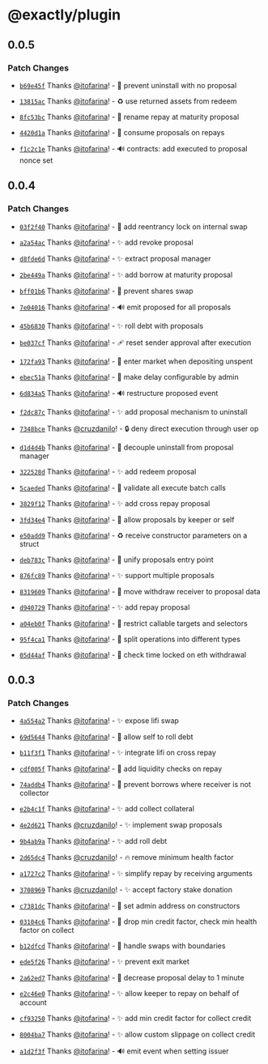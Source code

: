 # @exactly/plugin

## 0.0.5

### Patch Changes

- [`b69e45f`](https://github.com/exactly/mobile/commit/b69e45f77e46aa32863c0a603f701bd8370a9c2f) Thanks [@itofarina](https://github.com/itofarina)! - 🦺 prevent uninstall with no proposal

- [`13815ac`](https://github.com/exactly/mobile/commit/13815ac45a0337f8da7727a998f8e2dd68d39f81) Thanks [@itofarina](https://github.com/itofarina)! - ♻️ use returned assets from redeem

- [`8fc53bc`](https://github.com/exactly/mobile/commit/8fc53bc8d85efde84a03cfe02a43e47a3cc9470b) Thanks [@itofarina](https://github.com/itofarina)! - 🎨 rename repay at maturity proposal

- [`4420d1a`](https://github.com/exactly/mobile/commit/4420d1a68922b54cebcbee1c7bd1a13ddecff0f1) Thanks [@itofarina](https://github.com/itofarina)! - 🐛 consume proposals on repays

- [`f1c2c1e`](https://github.com/exactly/mobile/commit/f1c2c1e2ba3fdc716d8f535b755881db81b375de) Thanks [@itofarina](https://github.com/itofarina)! - 🔊 contracts: add executed to proposal nonce set

## 0.0.4

### Patch Changes

- [`03f2f40`](https://github.com/exactly/mobile/commit/03f2f406c1d332f083872f649e12f2e241c61895) Thanks [@itofarina](https://github.com/itofarina)! - 🛂 add reentrancy lock on internal swap

- [`a2a54ac`](https://github.com/exactly/mobile/commit/a2a54ac794f11229e0159e7bd1ea5bda8a6fcc73) Thanks [@itofarina](https://github.com/itofarina)! - ✨ add revoke proposal

- [`d8fde6d`](https://github.com/exactly/mobile/commit/d8fde6de9861eac365d37b800d2e196a168ad9ab) Thanks [@itofarina](https://github.com/itofarina)! - ✨ extract proposal manager

- [`2be449a`](https://github.com/exactly/mobile/commit/2be449a94ad63c79aba3f10907aa206fdf0723e5) Thanks [@itofarina](https://github.com/itofarina)! - ✨ add borrow at maturity proposal

- [`bff01b6`](https://github.com/exactly/mobile/commit/bff01b6af8d6a1f41d57b30a40d77e3c4edaca20) Thanks [@itofarina](https://github.com/itofarina)! - 🛂 prevent shares swap

- [`7e04016`](https://github.com/exactly/mobile/commit/7e0401624f53290fc668074588d033ef99d164e9) Thanks [@itofarina](https://github.com/itofarina)! - 🔊 emit proposed for all proposals

- [`45b6830`](https://github.com/exactly/mobile/commit/45b68303a5b91b6b9f13348c815987fcc4eab847) Thanks [@itofarina](https://github.com/itofarina)! - ✨ roll debt with proposals

- [`be037cf`](https://github.com/exactly/mobile/commit/be037cf918ee77df5bc7c0dbdfefab52463b1c03) Thanks [@itofarina](https://github.com/itofarina)! - 🩹 reset sender approval after execution

- [`172fa93`](https://github.com/exactly/mobile/commit/172fa932d5043964e6c7ec6f4c4eef2e9cc30051) Thanks [@itofarina](https://github.com/itofarina)! - 👔 enter market when depositing unspent

- [`ebec51a`](https://github.com/exactly/mobile/commit/ebec51a9565379c4f6308d183e418e2e0311ad41) Thanks [@itofarina](https://github.com/itofarina)! - 👔 make delay configurable by admin

- [`6d834a5`](https://github.com/exactly/mobile/commit/6d834a5d6e04a0efb0f2fa86eff88d7c2d22861a) Thanks [@itofarina](https://github.com/itofarina)! - 🔊 restructure proposed event

- [`f2dc87c`](https://github.com/exactly/mobile/commit/f2dc87c8c4360f7c6a239963fb380e60eafff565) Thanks [@itofarina](https://github.com/itofarina)! - ✨ add proposal mechanism to uninstall

- [`7348bce`](https://github.com/exactly/mobile/commit/7348bced2a76469493954c8ded5f2a61a2156d5c) Thanks [@cruzdanilo](https://github.com/cruzdanilo)! - 🔒️ deny direct execution through user op

- [`d1d4d4b`](https://github.com/exactly/mobile/commit/d1d4d4b232ac006b1622aa0f5ca6d79d4f15d86e) Thanks [@itofarina](https://github.com/itofarina)! - 🛂 decouple uninstall from proposal manager

- [`322528d`](https://github.com/exactly/mobile/commit/322528d333818302cb669a097fc3696c1e1ae878) Thanks [@itofarina](https://github.com/itofarina)! - ✨ add redeem proposal

- [`5caeded`](https://github.com/exactly/mobile/commit/5caeded5defc937e4580038dd6cc619a477abcde) Thanks [@itofarina](https://github.com/itofarina)! - 🦺 validate all execute batch calls

- [`3829f12`](https://github.com/exactly/mobile/commit/3829f1243657dde7e2c35713fd44f1b770baea4c) Thanks [@itofarina](https://github.com/itofarina)! - ✨ add cross repay proposal

- [`3fd34e4`](https://github.com/exactly/mobile/commit/3fd34e47cfaefb2b93271b67990c05a77b76e224) Thanks [@itofarina](https://github.com/itofarina)! - 👔 allow proposals by keeper or self

- [`e50add9`](https://github.com/exactly/mobile/commit/e50add9eeae6f44974ee7822ca11546b8320ecff) Thanks [@itofarina](https://github.com/itofarina)! - ♻️ receive constructor parameters on a struct

- [`deb783c`](https://github.com/exactly/mobile/commit/deb783c3318d2598c6528b9632f4cecf74b148d9) Thanks [@itofarina](https://github.com/itofarina)! - 👔 unify proposals entry point

- [`876fc89`](https://github.com/exactly/mobile/commit/876fc89ecaef2f8ca229665a36b44ba203bbb2db) Thanks [@itofarina](https://github.com/itofarina)! - ✨ support multiple proposals

- [`8319609`](https://github.com/exactly/mobile/commit/8319609ba3060a01d7537c9ea0dcbd632f7f1739) Thanks [@itofarina](https://github.com/itofarina)! - 👔 move withdraw receiver to proposal data

- [`d940729`](https://github.com/exactly/mobile/commit/d940729abcd3f9bef82d54cb222dea92cfe90edd) Thanks [@itofarina](https://github.com/itofarina)! - ✨ add repay proposal

- [`a04eb0f`](https://github.com/exactly/mobile/commit/a04eb0fd7eb422bdd148edb62a96fd55477e5f52) Thanks [@itofarina](https://github.com/itofarina)! - 🛂 restrict callable targets and selectors

- [`95f4ca1`](https://github.com/exactly/mobile/commit/95f4ca1b1fc7ba94c14733115561f458a1b7da5a) Thanks [@itofarina](https://github.com/itofarina)! - 👔 split operations into different types

- [`05d44af`](https://github.com/exactly/mobile/commit/05d44af389a081b3fb9d74dfbd6ea28372a61e7b) Thanks [@itofarina](https://github.com/itofarina)! - 🦺 check time locked on eth withdrawal

## 0.0.3

### Patch Changes

- [`4a554a2`](https://github.com/exactly/mobile/commit/4a554a2d5dfba63d63558c93ca668797869c469d) Thanks [@itofarina](https://github.com/itofarina)! - ✨ expose lifi swap

- [`69d5644`](https://github.com/exactly/mobile/commit/69d5644f6eca8a295ba53ae4586f993d782788c2) Thanks [@itofarina](https://github.com/itofarina)! - 🛂 allow self to roll debt

- [`b11f3f1`](https://github.com/exactly/mobile/commit/b11f3f1e4f8b1c183c3f73d450ae4460e849aa19) Thanks [@itofarina](https://github.com/itofarina)! - ✨ integrate lifi on cross repay

- [`cdf005f`](https://github.com/exactly/mobile/commit/cdf005f80edcad3038d63b2078802afb8dbe89dd) Thanks [@itofarina](https://github.com/itofarina)! - 🦺 add liquidity checks on repay

- [`74addb4`](https://github.com/exactly/mobile/commit/74addb4bf4512c3cdd5e124aca1fa2072520a0fb) Thanks [@itofarina](https://github.com/itofarina)! - 👔 prevent borrows where receiver is not collector

- [`e2b4c1f`](https://github.com/exactly/mobile/commit/e2b4c1f8f482d5320001e762512340204db111f1) Thanks [@itofarina](https://github.com/itofarina)! - ✨ add collect collateral

- [`4e2d621`](https://github.com/exactly/mobile/commit/4e2d6216d7044a6b0269756ea0260543786f9b4f) Thanks [@cruzdanilo](https://github.com/cruzdanilo)! - ✨ implement swap proposals

- [`9b4ab9a`](https://github.com/exactly/mobile/commit/9b4ab9a960ef7ef128b399b84eb652efa8acc084) Thanks [@itofarina](https://github.com/itofarina)! - ✨ add roll debt

- [`2d65dc4`](https://github.com/exactly/mobile/commit/2d65dc4f565d66ca31f1b05e5b9d7b00e5a393fe) Thanks [@cruzdanilo](https://github.com/cruzdanilo)! - 🔥 remove minimum health factor

- [`a1727c2`](https://github.com/exactly/mobile/commit/a1727c2114962121e4a895dd6b82ba9de2d51d25) Thanks [@itofarina](https://github.com/itofarina)! - ✨ simplify repay by receiving arguments

- [`3708969`](https://github.com/exactly/mobile/commit/3708969f513816d456eb1d3cb16b34e0c05c1656) Thanks [@cruzdanilo](https://github.com/cruzdanilo)! - ✨ accept factory stake donation

- [`c7381dc`](https://github.com/exactly/mobile/commit/c7381dcb2b71e7e771f26c089a1b925da9afa0a7) Thanks [@itofarina](https://github.com/itofarina)! - 🛂 set admin address on constructors

- [`03104c6`](https://github.com/exactly/mobile/commit/03104c632c29c5a4d1580283bc27891937dc2b71) Thanks [@itofarina](https://github.com/itofarina)! - 👔 drop min credit factor, check min health factor on collect

- [`b12dfcd`](https://github.com/exactly/mobile/commit/b12dfcde5ad170257d51d50a4c3d6605209dd5e4) Thanks [@itofarina](https://github.com/itofarina)! - 👔 handle swaps with boundaries

- [`ede5f26`](https://github.com/exactly/mobile/commit/ede5f26a7acb71b8340a491e8fea17ddb3b3d181) Thanks [@itofarina](https://github.com/itofarina)! - ✨ prevent exit market

- [`2a62ed7`](https://github.com/exactly/mobile/commit/2a62ed77daf5cf551de4684828f155ba46120b9a) Thanks [@itofarina](https://github.com/itofarina)! - 👔 decrease proposal delay to 1 minute

- [`e2c46e0`](https://github.com/exactly/mobile/commit/e2c46e098157d19593d49d47b1086bb2434762d9) Thanks [@itofarina](https://github.com/itofarina)! - ✨ allow keeper to repay on behalf of account

- [`cf93250`](https://github.com/exactly/mobile/commit/cf93250e6c1e872591a6ddbc515c73d252e16545) Thanks [@itofarina](https://github.com/itofarina)! - ✨ add min credit factor for collect credit

- [`8004ba7`](https://github.com/exactly/mobile/commit/8004ba7edb804d37a224ae6912ebb2c7332fe875) Thanks [@itofarina](https://github.com/itofarina)! - ✨ allow custom slippage on collect credit

- [`a1d2f3f`](https://github.com/exactly/mobile/commit/a1d2f3f0e71533d2d88e14e296a21f781db3c28c) Thanks [@itofarina](https://github.com/itofarina)! - 🔊 emit event when setting issuer
